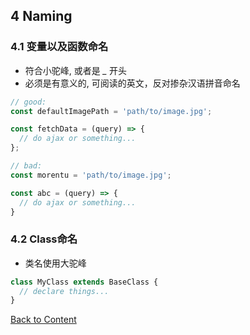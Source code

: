 ## 4 Naming

### 4.1 变量以及函数命名
- 符合小驼峰, 或者是 *_* 开头
- 必须是有意义的, 可阅读的英文，反对掺杂汉语拼音命名

```js
// good:
const defaultImagePath = 'path/to/image.jpg';

const fetchData = (query) => {
  // do ajax or something...
};

// bad:
const morentu = 'path/to/image.jpg';

const abc = (query) => {
  // do ajax or something...
}
```

### 4.2 Class命名
- 类名使用大驼峰
```js
class MyClass extends BaseClass {
  // declare things...
}
```

[Back to Content](../README.md)
